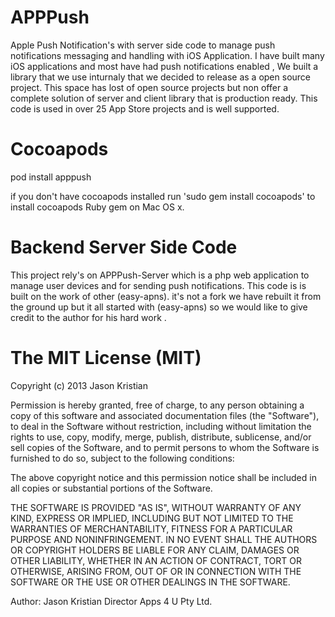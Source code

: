 APPPush
=======

Apple Push Notification's with server side code to manage push notifications messaging and handling with iOS Application. I have built many iOS applications and most have had push notifications enabled , We built a library that we use inturnaly that we decided to release as a open source project. This space has lost of open source projects but non offer a complete solution of server and client library that is production ready. This code is used in over 25 App Store projects and is well supported. 


Cocoapods
=========
pod install apppush

if you don't have cocoapods installed run 'sudo gem install cocoapods' to install cocoapods Ruby gem on Mac OS x.

Backend Server Side Code
========================
This project rely's on APPPush-Server which is a php web application to manage user devices and for sending push notifications. This code is is built on the work of other (easy-apns). it's not a fork we have rebuilt it from the ground up but it all started with (easy-apns) so we would like to give credit to the author for his hard work .

The MIT License (MIT)
=====================

Copyright (c) 2013 Jason Kristian

Permission is hereby granted, free of charge, to any person obtaining a copy
of this software and associated documentation files (the "Software"), to deal
in the Software without restriction, including without limitation the rights
to use, copy, modify, merge, publish, distribute, sublicense, and/or sell
copies of the Software, and to permit persons to whom the Software is
furnished to do so, subject to the following conditions:

The above copyright notice and this permission notice shall be included in
all copies or substantial portions of the Software.

THE SOFTWARE IS PROVIDED "AS IS", WITHOUT WARRANTY OF ANY KIND, EXPRESS OR
IMPLIED, INCLUDING BUT NOT LIMITED TO THE WARRANTIES OF MERCHANTABILITY,
FITNESS FOR A PARTICULAR PURPOSE AND NONINFRINGEMENT. IN NO EVENT SHALL THE
AUTHORS OR COPYRIGHT HOLDERS BE LIABLE FOR ANY CLAIM, DAMAGES OR OTHER
LIABILITY, WHETHER IN AN ACTION OF CONTRACT, TORT OR OTHERWISE, ARISING FROM,
OUT OF OR IN CONNECTION WITH THE SOFTWARE OR THE USE OR OTHER DEALINGS IN
THE SOFTWARE.

Author: Jason Kristian
Director Apps 4 U Pty Ltd.
